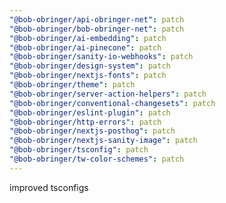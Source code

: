 ```yaml
---
"@bob-obringer/api-obringer-net": patch
"@bob-obringer/bob-obringer-net": patch
"@bob-obringer/ai-embedding": patch
"@bob-obringer/ai-pinecone": patch
"@bob-obringer/sanity-io-webhooks": patch
"@bob-obringer/design-system": patch
"@bob-obringer/nextjs-fonts": patch
"@bob-obringer/theme": patch
"@bob-obringer/server-action-helpers": patch
"@bob-obringer/conventional-changesets": patch
"@bob-obringer/eslint-plugin": patch
"@bob-obringer/http-errors": patch
"@bob-obringer/nextjs-posthog": patch
"@bob-obringer/nextjs-sanity-image": patch
"@bob-obringer/tsconfig": patch
"@bob-obringer/tw-color-schemes": patch
---
```


improved tsconfigs
